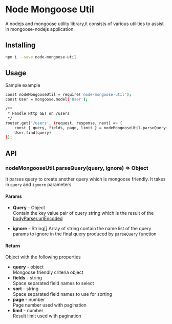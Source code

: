 # Node Mongoose Util
A nodejs and mongoose utility library,it consists of various utilities 
to assist in mongoose-nodejs application.

## Installing
```bash
npm i --save node-mongoose-util
```

## Usage

Sample example
```bash
const nodeMongooseUtil = require('node-mongoose-util');
const User = mongoose.model('User');

/**
 * Handle Http GET on /users
 */
router.get('/users', (request, response, next) => {
    const { query, fields, page, limit } = nodeMongooseUtil.parseQuery(request.query);
    User.find(query)
});
```

## API
### nodeMongooseUtil.parseQuery(query, ignore) => Object
It parses query to create another query which is mongoose friendly. It takes in `query` and `ignore` parameters

#### Params
+ **Query** - Object  
Contain the key value pair of query string which is the result of the [bodyParser.urlEncoded](https://github.com/expressjs/body-parser#bodyparserurlencodedoptions)

+ **ignore** - String[]
Array of string contain the name list of the query params to ignore in the final query produced by `parseQuery` function

#### Return 
Object with the following properties
+ **query** - object    
Mongoose friendly criteria object
+ **fields** - string   
Space separated field names to select
+ **sort** - string       
Space separated field names to use for sorting
+ **page** - number     
Page number used with pagination
+ **limit** - number        
Result limit used with pagination